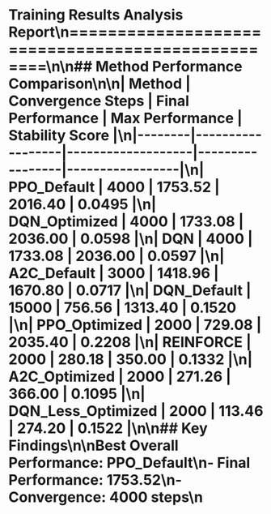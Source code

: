 # Training Results Analysis Report\n==================================================\n\n## Method Performance Comparison\n\n| Method | Convergence Steps | Final Performance | Max Performance | Stability Score |\n|--------|------------------|-------------------|-----------------|-----------------|\n| PPO_Default | 4000 | 1753.52 | 2016.40 | 0.0495 |\n| DQN_Optimized | 4000 | 1733.08 | 2036.00 | 0.0598 |\n| DQN | 4000 | 1733.08 | 2036.00 | 0.0597 |\n| A2C_Default | 3000 | 1418.96 | 1670.80 | 0.0717 |\n| DQN_Default | 15000 | 756.56 | 1313.40 | 0.1520 |\n| PPO_Optimized | 2000 | 729.08 | 2035.40 | 0.2208 |\n| REINFORCE | 2000 | 280.18 | 350.00 | 0.1332 |\n| A2C_Optimized | 2000 | 271.26 | 366.00 | 0.1095 |\n| DQN_Less_Optimized | 2000 | 113.46 | 274.20 | 0.1522 |\n\n## Key Findings\n\n**Best Overall Performance:** PPO_Default\n- Final Performance: 1753.52\n- Convergence: 4000 steps\n